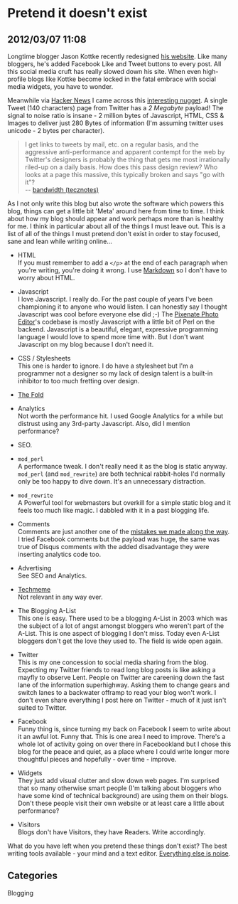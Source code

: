 # Pretend it doesn't exist

## 2012/03/07 11:08

Longtime blogger Jason Kottke recently redesigned [his website][ko]. 
Like many bloggers, he's added Facebook Like and Tweet buttons to every 
post. All this social media cruft has really slowed down his site. When 
even high-profile blogs like Kottke become locked in the fatal embrace 
with social media widgets, you have to wonder.

Meanwhile via [Hacker News][hn] I came across this [interesting
nugget][tw2]. A single Tweet (140 characters) page from Twitter has a
*2 Megabyte* payload! The signal to noise ratio is insane - 2 million
bytes of Javascript, HTML, CSS & Images to deliver just 280 Bytes of
information (I'm assuming twitter uses unicode - 2 bytes per
character).

> I get links to tweets by mail, etc. on a regular basis, and the 
> aggressive anti-performance and apparent contempt for the web by 
> Twitter's designers is probably the thing that gets me most irrationally 
> riled-up on a daily basis. How does this pass design review? Who looks 
> at a page this massive, this typically broken and says "go with it"?   
> -- [bandwidth (tecznotes)][tw2]

As I not only write this blog but also wrote the software which powers
this blog, things can get a little bit 'Meta' around here from time to
time. I think about how my blog should appear and work perhaps more
than is healthy for me. I think in particular about all of the things
I must leave out.  This is a list of all of the things I must pretend
don't exist in order to stay focused, sane and lean while writing
online...

  * HTML  
    If you must remember to add a `</p>` at the end of each paragraph
    when you're writing, you're doing it wrong. I use [Markdown][md] so I
    don't have to worry about HTML.

  * Javascript  
    I love Javascript. I really do. For the past couple of years I've
    been championing it to anyone who would listen. I can honestly say
    I thought Javascript was cool before everyone else did ;-) The
    [Pixenate Photo Editor][pix]'s codebase is mostly Javascript with
    a little bit of Perl on the backend. Javascript is a beautiful,
    elegant, expressive programming language I would love to spend
    more time with.
    But I don't want Javascript on my blog because I don't need it. 

  * CSS / Stylesheets  
    This one is harder to ignore. I do have a stylesheet but I'm a
    programmer not a designer so my lack of design talent is a
    built-in inhibitor to too much fretting over design.

  * [The Fold][fold]

  * Analytics  
    Not worth the performance hit. I used Google Analytics for a while
    but distrust using any 3rd-party Javascript. Also, did I
    mention performance?

  * SEO.

  * `mod_perl`  
    A performance tweak. I don't really need it as the blog is static
    anyway. `mod_perl` (and `mod_rewrite`) are both technical rabbit-holes
    I'd normally only be too happy to dive down. It's an unnecessary
    distraction.

  * `mod_rewrite`  
    A Powerful tool for webmasters but overkill for a simple static
    blog and it feels too much like magic. I dabbled with it in a past
    blogging life. 

  * Comments  
    Comments are just another one of the [mistakes we made along the 
    way][mis]. I tried Facebook comments but the payload was huge, the same 
    was true of Disqus comments with the added disadvantage they were 
    inserting analytics code too. 

  * Advertising  
    See SEO and Analytics.

  * [Techmeme][tm]  
    Not relevant in any way ever.

  * The Blogging A-List  
    This one is easy. There used to be a blogging A-List in 2003 which
    was the subject of a lot of angst amongst bloggers who weren't
    part of the A-List. This is one aspect of blogging I don't
    miss. Today even A-List bloggers don't get the love they used
    to. The field is wide open again.

  * Twitter  
    This is my one concession to social media sharing from the
    blog. Expecting my Twitter friends to read long blog posts is like
    asking a mayfly to observe Lent. People on Twitter are careening
    down the fast lane of the information superhighway. Asking them to
    change gears and switch lanes to a backwater offramp to read your
    blog won't work. I don't even share everything I post here on
    Twitter - much of it just isn't suited to Twitter.

  * Facebook  
    Funny thing is, since turning my back on Facebook I seem to write about 
    it an awful lot. Funny that. This is one area I need to improve. There's 
    a whole lot of activity going on over there in Facebookland but I chose 
    this blog for the peace and quiet, as a place where I could write longer 
    more thoughtful pieces and hopefully - over time - improve. 
  
  * Widgets  
    They just add visual clutter and slow down web pages. I'm surprised that 
    so many otherwise smart people (I'm talking about bloggers who have some 
    kind of technical background) are using them on their blogs. Don't these 
    people visit their own website or at least care a little about 
    performance? 
    
  * Visitors  
    Blogs don't have Visitors, they have Readers. Write accordingly.

What do you have left when you pretend these things don't exist? The 
best writing tools available - your mind and a text editor. [Everything 
else is noise][back].

[ko]:   http://kottke.org
[hn]:   http://news.ycombinator.com
[tw2]:  http://mike.teczno.com/notes/bandwidth.html
[mis]:  http://blog.thoughtwax.com/2011/09/mistakes-we-made-along-the-way
[fold]: http://en.wikipedia.org/wiki/Above_the_fold
[tm]:   http://techmeme.com
[pix]:  http://pixenate.com
[back]: back-to-basics.html
[md]:   http://daringfireball.net/projects/markdown/

## Categories
Blogging
